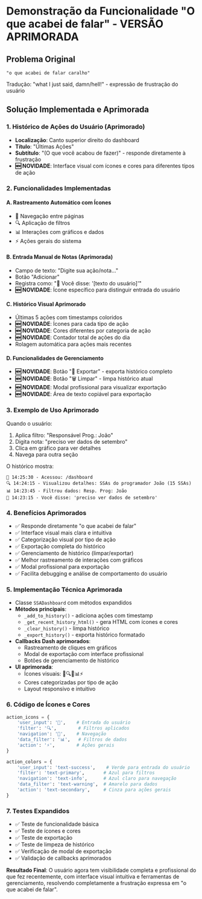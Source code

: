 # Demonstração da Funcionalidade "O que acabei de falar" - VERSÃO APRIMORADA

## Problema Original
```
"o que acabei de falar caralho"
```
Tradução: "what I just said, damn/hell!" - expressão de frustração do usuário

## Solução Implementada e Aprimorada

### 1. Histórico de Ações do Usuário (Aprimorado)
- **Localização**: Canto superior direito do dashboard
- **Título**: "Últimas Ações"
- **Subtítulo**: "(O que você acabou de fazer)" - responde diretamente à frustração
- **🆕 NOVIDADE**: Interface visual com ícones e cores para diferentes tipos de ação

### 2. Funcionalidades Implementadas

#### A. Rastreamento Automático com Ícones
- 🔗 Navegação entre páginas
- 🔍 Aplicação de filtros
- 📊 Interações com gráficos e dados
- ⚡ Ações gerais do sistema

#### B. Entrada Manual de Notas (Aprimorada)
- Campo de texto: "Digite sua ação/nota..."
- Botão "Adicionar" 
- Registra como: "💬 Você disse: '[texto do usuário]'"
- **🆕 NOVIDADE**: Ícone específico para distinguir entrada do usuário

#### C. Histórico Visual Aprimorado
- Últimas 5 ações com timestamps coloridos
- **🆕 NOVIDADE**: Ícones para cada tipo de ação
- **🆕 NOVIDADE**: Cores diferentes por categoria de ação
- **🆕 NOVIDADE**: Contador total de ações do dia
- Rolagem automática para ações mais recentes

#### D. Funcionalidades de Gerenciamento
- **🆕 NOVIDADE**: Botão "📄 Exportar" - exporta histórico completo
- **🆕 NOVIDADE**: Botão "🗑️ Limpar" - limpa histórico atual
- **🆕 NOVIDADE**: Modal profissional para visualizar exportação
- **🆕 NOVIDADE**: Área de texto copiável para exportação

### 3. Exemplo de Uso Aprimorado

Quando o usuário:
1. Aplica filtro: "Responsável Prog.: João"
2. Digita nota: "preciso ver dados de setembro"
3. Clica em gráfico para ver detalhes
4. Navega para outra seção

O histórico mostra:
```
🔗 14:25:30 - Acessou: /dashboard
🔍 14:24:15 - Visualizou detalhes: SSAs do programador João (15 SSAs)
📊 14:23:45 - Filtrou dados: Resp. Prog: João
💬 14:23:15 - Você disse: 'preciso ver dados de setembro'
```

### 4. Benefícios Aprimorados
- ✅ Responde diretamente "o que acabei de falar"
- ✅ Interface visual mais clara e intuitiva
- ✅ Categorização visual por tipo de ação
- ✅ Exportação completa do histórico
- ✅ Gerenciamento de histórico (limpar/exportar)
- ✅ Melhor rastreamento de interações com gráficos
- ✅ Modal profissional para exportação
- ✅ Facilita debugging e análise de comportamento do usuário

### 5. Implementação Técnica Aprimorada
- Classe `SSADashboard` com métodos expandidos
- **Métodos principais**:
  - `_add_to_history()` - adiciona ações com timestamp
  - `_get_recent_history_html()` - gera HTML com ícones e cores
  - `_clear_history()` - limpa histórico
  - `_export_history()` - exporta histórico formatado
- **Callbacks Dash aprimorados**:
  - Rastreamento de cliques em gráficos
  - Modal de exportação com interface profissional
  - Botões de gerenciamento de histórico
- **UI aprimorada**:
  - Ícones visuais: 💬🔍🔗📊⚡
  - Cores categorizadas por tipo de ação
  - Layout responsivo e intuitivo

### 6. Código de Ícones e Cores
```python
action_icons = {
    'user_input': '💬',    # Entrada do usuário
    'filter': '🔍',        # Filtros aplicados
    'navigation': '🔗',    # Navegação
    'data_filter': '📊',   # Filtros de dados
    'action': '⚡',        # Ações gerais
}

action_colors = {
    'user_input': 'text-success',    # Verde para entrada do usuário
    'filter': 'text-primary',       # Azul para filtros
    'navigation': 'text-info',      # Azul claro para navegação
    'data_filter': 'text-warning',  # Amarelo para dados
    'action': 'text-secondary',     # Cinza para ações gerais
}
```

### 7. Testes Expandidos
- ✅ Teste de funcionalidade básica
- ✅ Teste de ícones e cores
- ✅ Teste de exportação
- ✅ Teste de limpeza de histórico
- ✅ Verificação de modal de exportação
- ✅ Validação de callbacks aprimorados

**Resultado Final**: O usuário agora tem visibilidade completa e profissional do que fez recentemente, com interface visual intuitiva e ferramentas de gerenciamento, resolvendo completamente a frustração expressa em "o que acabei de falar".